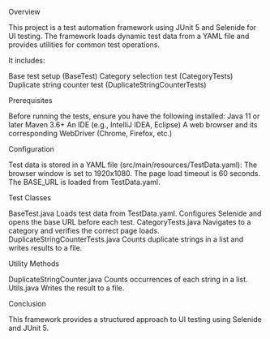 Overview

This project is a test automation framework using JUnit 5 and Selenide for UI testing.
The framework loads dynamic test data from a YAML file and provides utilities for common test operations.

It includes:

Base test setup (BaseTest)
Category selection test (CategoryTests)
Duplicate string counter test (DuplicateStringCounterTests)

Prerequisites

Before running the tests, ensure you have the following installed:
Java 11 or later
Maven 3.6+
An IDE (e.g., IntelliJ IDEA, Eclipse)
A web browser and its corresponding WebDriver (Chrome, Firefox, etc.)

Configuration

Test data is stored in a YAML file (src/main/resources/TestData.yaml):
The browser window is set to 1920x1080.
The page load timeout is 60 seconds.
The BASE_URL is loaded from TestData.yaml.

Test Classes

BaseTest.java
Loads test data from TestData.yaml.
Configures Selenide and opens the base URL before each test.
CategoryTests.java
Navigates to a category and verifies the correct page loads.
DuplicateStringCounterTests.java
Counts duplicate strings in a list and writes results to a file.

Utility Methods

DuplicateStringCounter.java
Counts occurrences of each string in a list.
Utils.java
Writes the result to a file.

Conclusion

This framework provides a structured approach to UI testing using Selenide and JUnit 5. 
